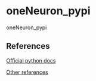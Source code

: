 # oneNeuron_pypi

oneNeuron_pypi

## References

[Official python docs](https://packaging.python.org/tutorials/packaging-projects)

[Other references](https://docs.github.com/en/actions/automating-builds-and-tests/building-and-testing-python#publishing-to-package-registries)
